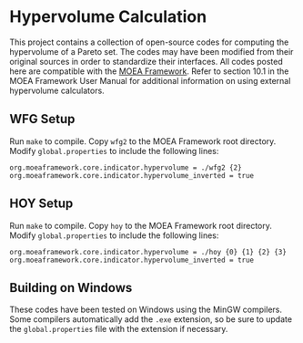 Hypervolume Calculation
=======================

This project contains a collection of open-source codes for computing the hypervolume of a Pareto set.  The codes may have been modified from their original sources in order to standardize their interfaces.  All codes posted here are compatible with the [MOEA Framework](http://www.moeaframework.org).  Refer to section 10.1 in the MOEA Framework User Manual for additional information on using external hypervolume calculators.

WFG Setup
---------
Run `make` to compile.  Copy `wfg2` to the MOEA Framework root directory.  Modify `global.properties` to include the following lines:

```
org.moeaframework.core.indicator.hypervolume = ./wfg2 {2}
org.moeaframework.core.indicator.hypervolume_inverted = true
```

HOY Setup
---------
Run `make` to compile.  Copy `hoy` to the MOEA Framework root directory.  Modify `global.properties` to include the following lines:

```
org.moeaframework.core.indicator.hypervolume = ./hoy {0} {1} {2} {3} 
org.moeaframework.core.indicator.hypervolume_inverted = true
```

Building on Windows
-------------------
These codes have been tested on Windows using the MinGW compilers.  Some compilers automatically add the `.exe` extension, so be sure to update the `global.properties` file with the extension if necessary.

